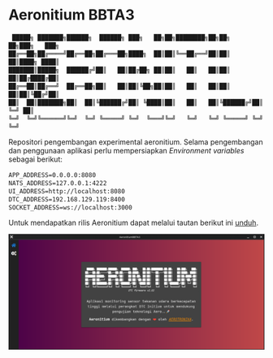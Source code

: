 # Aeronitium BBTA3

```text
 █████╗ ███████╗██████╗  ██████╗ ███╗   ██╗██╗████████╗██╗██╗   ██╗███╗   ███╗
██╔══██╗██╔════╝██╔══██╗██╔═══██╗████╗  ██║██║╚══██╔══╝██║██║   ██║████╗ ████║
███████║█████╗  ██████╔╝██║   ██║██╔██╗ ██║██║   ██║   ██║██║   ██║██╔████╔██║
██╔══██║██╔══╝  ██╔══██╗██║   ██║██║╚██╗██║██║   ██║   ██║██║   ██║██║╚██╔╝██║
██║  ██║███████╗██║  ██║╚██████╔╝██║ ╚████║██║   ██║   ██║╚██████╔╝██║ ╚═╝ ██║
╚═╝  ╚═╝╚══════╝╚═╝  ╚═╝ ╚═════╝ ╚═╝  ╚═══╝╚═╝   ╚═╝   ╚═╝ ╚═════╝ ╚═╝     ╚═╝
```

Repositori pengembangan experimental aeronitium. Selama pengembangan dan penggunaan aplikasi perlu mempersiapkan
_Environment variables_ sebagai berikut:

```text
APP_ADDRESS=0.0.0.0:8080
NATS_ADDRESS=127.0.0.1:4222
UI_ADDRESS=http://localhost:8080
DTC_ADDRESS=192.168.129.119:8400
SOCKET_ADDRESS=ws://localhost:3000
```

Untuk mendapatkan rilis Aeronitium dapat melalui tautan berikut ini
[unduh](https://github.com/bbta3-bppt/aeronitium/releases/latest).

![Aeronitium](screenshoot.png "Aeronitium")
